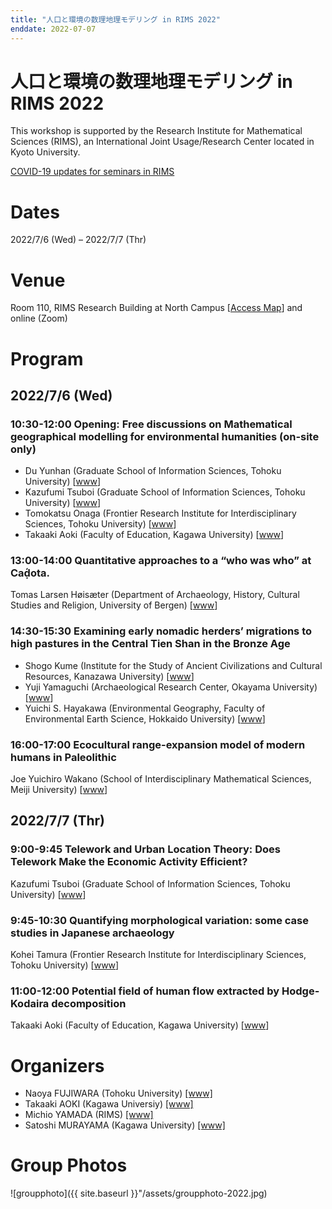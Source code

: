 ```yaml
---
title: "人口と環境の数理地理モデリング in RIMS 2022"
enddate: 2022-07-07
---
```


# 人口と環境の数理地理モデリング in RIMS 2022


This workshop is supported by the Research Institute for Mathematical Sciences (RIMS), an International Joint Usage/Research Center located in Kyoto University.

[COVID-19 updates for seminars in RIMS](https://www.kurims.kyoto-u.ac.jp/kyoten/ja/covid-19.html)


# Dates
2022/7/6 (Wed) – 2022/7/7 (Thr)

# Venue
Room 110, RIMS Research Building at North Campus [[Access Map](https://www.kurims.kyoto-u.ac.jp/kyoten/en/access.html)]
and online (Zoom) 

# Program
## 2022/7/6 (Wed)
### 10:30-12:00 Opening: Free discussions on Mathematical geographical modelling for environmental humanities (on-site only)
<html>
<ul class="no-bullets">
  <li>
    <span id="name">Du Yunhan (Graduate School of Information Sciences, Tohoku University)  [<a href="http://www.se.is.tohoku.ac.jp/index.html">www</a>]</span>
  <li>
    <span id="name">Kazufumi Tsuboi (Graduate School of Information Sciences, Tohoku University)  [<a href="http://www.se.is.tohoku.ac.jp/index.html">www</a>]</span>
  <li>
    <span id="name">Tomokatsu Onaga (Frontier Research Institute for Interdisciplinary Sciences, Tohoku University)  [<a href="https://researchmap.jp/onaga">www</a>]</span>
  <li>
     <span id="name">Takaaki Aoki (Faculty of Education, Kagawa University) [<a href="http://www.ed.kagawa-u.ac.jp/~aoki/">www</a>]</span>
</ul>
</html>

###  13:00-14:00 Quantitative approaches to a “who was who” at Caḍ́ota.
<span id="name">Tomas Larsen Høisæter (Department of Archaeology, History, Cultural Studies and Religion, University of Bergen) [<a href="https://www.uib.no/en/persons/Tomas.Larsen.H%C3%B8is%C3%A6ter">www</a>]
</span>

### 14:30-15:30 Examining early nomadic herders’ migrations to high pastures in the Central Tien Shan in the Bronze Age
<ul class="no-bullets">
  <li>
<span id="name">Shogo Kume (Institute for the Study of Ancient Civilizations and Cultural Resources, Kanazawa University) [<a href="https://researchmap.jp/shogo_kume?lang=en">www</a>]</span>
  <li>
<span id="name">Yuji Yamaguchi (Archaeological Research Center, Okayama University) [<a href="https://researchmap.jp/7000024924?lang=en">www</a>]</span>
  <li>
<span id="name">Yuichi S. Hayakawa (Environmental Geography, Faculty of Environmental Earth Science, Hokkaido University) [<a href="https://sites.google.com/view/yshayakawa/">www</a>]</span>
</ul>

### 16:00-17:00 Ecocultural range-expansion model of modern humans in Paleolithic
<span id="name">Joe Yuichiro Wakano (School of Interdisciplinary Mathematical Sciences, Meiji University) [<a href="http://joewakano.sakura.ne.jp/research/index.html">www</a>] </span>
<br>

## 2022/7/7 (Thr)
### 9:00-9:45 Telework and Urban Location Theory: Does Telework Make the Economic Activity Efficient?
<span id="name">Kazufumi Tsuboi (Graduate School of Information Sciences, Tohoku University)  [<a href="http://www.se.is.tohoku.ac.jp/index.html">www</a>]</span>

### 9:45-10:30 Quantifying morphological variation: some case studies in Japanese archaeology
<span id="name">Kohei Tamura (Frontier Research Institute for Interdisciplinary Sciences, Tohoku University)  [<a href="https://www.fris.tohoku.ac.jp/researcher/creative/tamura.html">www</a>]</span>


### 11:00-12:00 Potential field of human flow extracted by Hodge-Kodaira decomposition
<span id="name">Takaaki Aoki (Faculty of Education, Kagawa University) [<a href="http://www.ed.kagawa-u.ac.jp/~aoki/">www</a>]</span>

# Organizers
- Naoya FUJIWARA (Tohoku University) [[www]](https://www.is.tohoku.ac.jp/jp/laboratory/list_dept/c10.html)
- Takaaki AOKI (Kagawa Universiy) [[www]](http://www.ed.kagawa-u.ac.jp/~aoki/)
- Michio YAMADA (RIMS) [[www]](http://www.kurims.kyoto-u.ac.jp/en/list/YAMADA,%20Michio.html)
- Satoshi MURAYAMA (Kagawa University) [[www]](http://www.ed.kagawa-u.ac.jp/~aoki/)


# Group Photos
![groupphoto]({{ site.baseurl }}"/assets/groupphoto-2022.jpg)